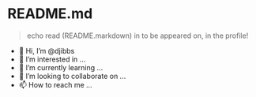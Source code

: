 # README.md
> echo read (README.markdown) in to be appeared on, in the profile!
- 👋 Hi, I’m @djibbs
- 👀 I’m interested in ...
- 🌱 I’m currently learning ...
- 💞️ I’m looking to collaborate on ...
- 📫 How to reach me ...
